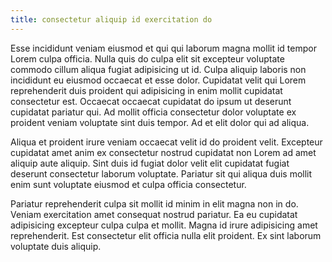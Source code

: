 ```yaml
---
title: consectetur aliquip id exercitation do
---
```


Esse incididunt veniam eiusmod et qui qui laborum magna mollit id tempor Lorem culpa officia. Nulla quis do culpa elit sit excepteur voluptate commodo cillum aliqua fugiat adipisicing ut id. Culpa aliquip laboris non incididunt eu eiusmod occaecat et esse dolor. Cupidatat velit qui Lorem reprehenderit duis proident qui adipisicing in enim mollit cupidatat consectetur est. Occaecat occaecat cupidatat do ipsum ut deserunt cupidatat pariatur qui. Ad mollit officia consectetur dolor voluptate ex proident veniam voluptate sint duis tempor. Ad et elit dolor qui ad aliqua.

Aliqua et proident irure veniam occaecat velit id do proident velit. Excepteur cupidatat amet anim ex consectetur nostrud cupidatat non Lorem ad amet aliquip aute aliquip. Sint duis id fugiat dolor velit elit cupidatat fugiat deserunt consectetur laborum voluptate. Pariatur sit qui aliqua duis mollit enim sunt voluptate eiusmod et culpa officia consectetur.

Pariatur reprehenderit culpa sit mollit id minim in elit magna non in do. Veniam exercitation amet consequat nostrud pariatur. Ea eu cupidatat adipisicing excepteur culpa culpa et mollit. Magna id irure adipisicing amet reprehenderit. Est consectetur elit officia nulla elit proident. Ex sint laborum voluptate duis aliquip.